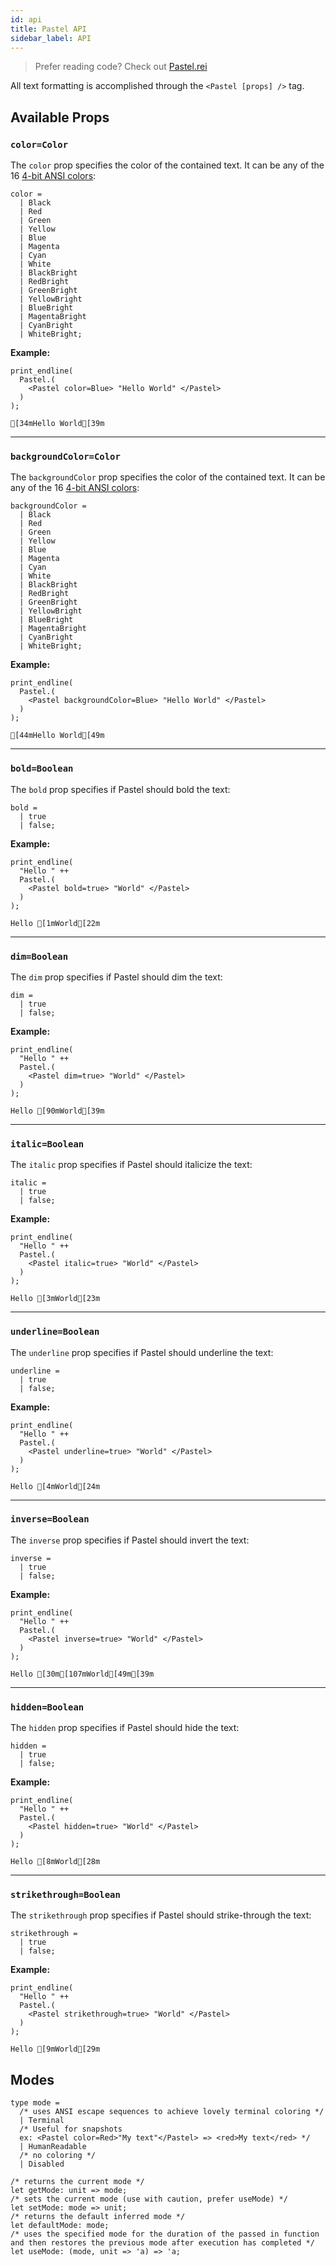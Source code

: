 ```yaml
---
id: api
title: Pastel API
sidebar_label: API
---
```


> Prefer reading code? Check out [Pastel.rei](https://github.com/facebookexperimental/reason-native/blob/master/src/pastel/Pastel.rei)

All text formatting is accomplished through the `<Pastel [props] />` tag.

## Available Props

### `color=Color`

The `color` prop specifies the color of the contained text. It can be any of the 16 [4-bit ANSI colors](https://en.wikipedia.org/wiki/ANSI_escape_code#3/4_bit):

```reason
color =
  | Black
  | Red
  | Green
  | Yellow
  | Blue
  | Magenta
  | Cyan
  | White
  | BlackBright
  | RedBright
  | GreenBright
  | YellowBright
  | BlueBright
  | MagentaBright
  | CyanBright
  | WhiteBright;
```

**Example:**

```reason
print_endline(
  Pastel.(
    <Pastel color=Blue> "Hello World" </Pastel>
  )
);
```

```bash-ansi
[34mHello World[39m
```
---

### `backgroundColor=Color`

The `backgroundColor` prop specifies the color of the contained text. It can be any of the 16 [4-bit ANSI colors](https://en.wikipedia.org/wiki/ANSI_escape_code#3/4_bit):

```reason
backgroundColor =
  | Black
  | Red
  | Green
  | Yellow
  | Blue
  | Magenta
  | Cyan
  | White
  | BlackBright
  | RedBright
  | GreenBright
  | YellowBright
  | BlueBright
  | MagentaBright
  | CyanBright
  | WhiteBright;
```

**Example:**

```reason
print_endline(
  Pastel.(
    <Pastel backgroundColor=Blue> "Hello World" </Pastel>
  )
);
```

```bash-ansi
[44mHello World[49m
```

---

### `bold=Boolean`

The `bold` prop specifies if Pastel should bold the text:

```reason
bold =
  | true
  | false;
```

**Example:**

```reason
print_endline(
  "Hello " ++
  Pastel.(
    <Pastel bold=true> "World" </Pastel>
  )
);
```

```bash-ansi
Hello [1mWorld[22m
```

---

### `dim=Boolean`

The `dim` prop specifies if Pastel should dim the text:

```reason
dim =
  | true
  | false;
```

**Example:**

```reason
print_endline(
  "Hello " ++
  Pastel.(
    <Pastel dim=true> "World" </Pastel>
  )
);
```

```bash-ansi
Hello [90mWorld[39m
```

---

### `italic=Boolean`

The `italic` prop specifies if Pastel should italicize the text:

```reason
italic =
  | true
  | false;
```

**Example:**

```reason
print_endline(
  "Hello " ++
  Pastel.(
    <Pastel italic=true> "World" </Pastel>
  )
);
```

```bash-ansi
Hello [3mWorld[23m
```

---

### `underline=Boolean`

The `underline` prop specifies if Pastel should underline the text:

```reason
underline =
  | true
  | false;
```

**Example:**

```reason
print_endline(
  "Hello " ++
  Pastel.(
    <Pastel underline=true> "World" </Pastel>
  )
);
```

```bash-ansi
Hello [4mWorld[24m
```

---

### `inverse=Boolean`

The `inverse` prop specifies if Pastel should invert the text:

```reason
inverse =
  | true
  | false;
```

**Example:**

```reason
print_endline(
  "Hello " ++
  Pastel.(
    <Pastel inverse=true> "World" </Pastel>
  )
);
```

```bash-ansi
Hello [30m[107mWorld[49m[39m
```

---

### `hidden=Boolean`

The `hidden` prop specifies if Pastel should hide the text:

```reason
hidden =
  | true
  | false;
```

**Example:**

```reason
print_endline(
  "Hello " ++
  Pastel.(
    <Pastel hidden=true> "World" </Pastel>
  )
);
```

```bash-ansi
Hello [8mWorld[28m
```

---

### `strikethrough=Boolean`

The `strikethrough` prop specifies if Pastel should strike-through the text:

```reason
strikethrough =
  | true
  | false;
```

**Example:**

```reason
print_endline(
  "Hello " ++
  Pastel.(
    <Pastel strikethrough=true> "World" </Pastel>
  )
);
```

```bash-ansi
Hello [9mWorld[29m
```

## Modes

```reason
type mode =
  /* uses ANSI escape sequences to achieve lovely terminal coloring */
  | Terminal
  /* Useful for snapshots
  ex: <Pastel color=Red>"My text"</Pastel> => <red>My text</red> */
  | HumanReadable
  /* no coloring */
  | Disabled
```

```reason
/* returns the current mode */
let getMode: unit => mode;
/* sets the current mode (use with caution, prefer useMode) */
let setMode: mode => unit;
/* returns the default inferred mode */
let defaultMode: mode;
/* uses the specified mode for the duration of the passed in function
and then restores the previous mode after execution has completed */
let useMode: (mode, unit => 'a) => 'a;
```
